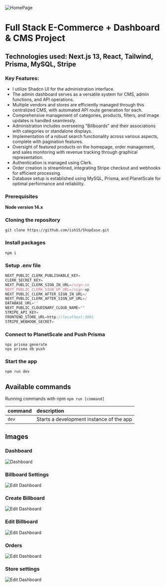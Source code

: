 ![HomePage](images/HomePage.png)

# Full Stack E-Commerce + Dashboard & CMS Project

## Technologies used: Next.js 13, React, Tailwind, Prisma, MySQL, Stripe

### Key Features:

-   I utilize Shadcn UI for the administration interface.
-   The admin dashboard serves as a versatile system for CMS, admin functions, and API operations.
-   Multiple vendors and stores are efficiently managed through this centralized CMS, with automated API route generation for each.
-   Comprehensive management of categories, products, filters, and image updates is handled seamlessly.
-   Administration includes overseeing "Billboards" and their associations with categories or standalone displays.
-   Implementation of a robust search functionality across various aspects, complete with pagination features.
-   Oversight of featured products on the homepage, order management, and sales monitoring with revenue tracking through graphical representation.
-   Authentication is managed using Clerk.
-   Order creation is streamlined, integrating Stripe checkout and webhooks for efficient processing.
-   Database setup is established using MySQL, Prisma, and PlanetScale for optimal performance and reliability.

### Prerequisites

**Node version 14.x**

### Cloning the repository

```shell
git clone https://github.com/ish15/ShopEase.git
```

### Install packages

```shell
npm i
```

### Setup .env file

```js
NEXT_PUBLIC_CLERK_PUBLISHABLE_KEY=
CLERK_SECRET_KEY=
NEXT_PUBLIC_CLERK_SIGN_IN_URL=/sign-in
NEXT_PUBLIC_CLERK_SIGN_UP_URL=/sign-up
NEXT_PUBLIC_CLERK_AFTER_SIGN_IN_URL=/
NEXT_PUBLIC_CLERK_AFTER_SIGN_UP_URL=/
DATABASE_URL=''
NEXT_PUBLIC_CLOUDINARY_CLOUD_NAME=""
STRIPE_API_KEY=
FRONTEND_STORE_URL=http://localhost:3001
STRIPE_WEBHOOK_SECRET=
```

### Connect to PlanetScale and Push Prisma

```shell
npx prisma generate
npx prisma db push
```

### Start the app

```shell
npm run dev
```

## Available commands

Running commands with npm `npm run [command]`

| command | description                              |
| :------ | :--------------------------------------- |
| `dev`   | Starts a development instance of the app |

## Images

### Dashboard

![Dashboard](images/dashboard.png)

### Billboard Settings

![Edit Dashboard](images/billboards.png)

### Create Billboard

![Edit Dashboard](images/create-billboard.png)

### Edit Billboard

![Edit Dashboard](images/edit-billboard.png)

### Orders

![Edit Dashboard](images/orders.png)

### Store settings

![Edit Dashboard](images/store-settings.png)
